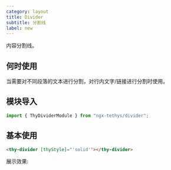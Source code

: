 ```yaml
---
category: layout
title: Divider
subtitle: 分割线
label: new
---
```


<alert>内容分割线。</alert>

## 何时使用
当需要对不同段落的文本进行分割，对行内文字/链接进行分割时使用。

## 模块导入
```ts
import { ThyDividerModule } from "ngx-tethys/divider";
```

## 基本使用

```html
<thy-divider [thyStyle]="'solid'"></thy-divider>
```
展示效果:
<example name="thy-divider-basic-example" />
